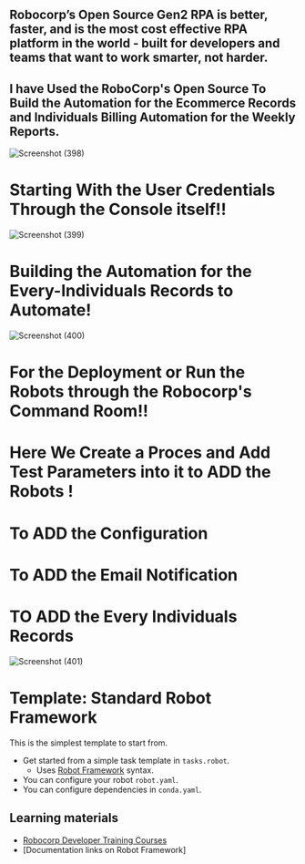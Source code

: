 ## Robocorp’s Open Source Gen2 RPA is better, faster, and is the most cost effective RPA platform in the world - built for developers and teams that want to work smarter, not harder.
## I have Used the RoboCorp's Open Source To Build the Automation for the Ecommerce Records and Individuals Billing Automation for the Weekly Reports.
![Screenshot (398)](https://github.com/bharath-kumar143/Records-Automation/assets/56511360/04d7f488-d40f-4394-bb69-b36c4fdc8dfa)

# Starting With the User Credentials Through the Console itself!!
![Screenshot (399)](https://github.com/bharath-kumar143/Records-Automation/assets/56511360/c835b32a-b5fb-439d-af62-38e80a024a58)

# Building the Automation for the Every-Individuals Records to Automate!
![Screenshot (400)](https://github.com/bharath-kumar143/Records-Automation/assets/56511360/9a6b067e-2f55-42b8-a07f-4ec372358920)

# For the Deployment or Run the Robots through the Robocorp's Command Room!!
# Here We Create a Proces and Add Test Parameters into it to ADD the Robots !
# To ADD the Configuration
# To ADD the  Email Notification 
# TO ADD the Every Individuals Records

![Screenshot (401)](https://github.com/bharath-kumar143/Records-Automation/assets/56511360/cf4df496-c5cf-4438-a8d6-df4dacd882cd)


# Template: Standard Robot Framework
This is the simplest template to start from.
- Get started from a simple task template in `tasks.robot`.
  - Uses [Robot Framework](https://robocorp.com/docs/languages-and-frameworks/robot-framework/basics) syntax.
- You can configure your robot `robot.yaml`.
- You can configure dependencies in `conda.yaml`.
## Learning materials

- [Robocorp Developer Training Courses](https://robocorp.com/docs/courses)
- [Documentation links on Robot Framework]
